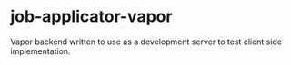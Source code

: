# job-applicator-vapor
Vapor backend written to use as a development server to test client side implementation.
